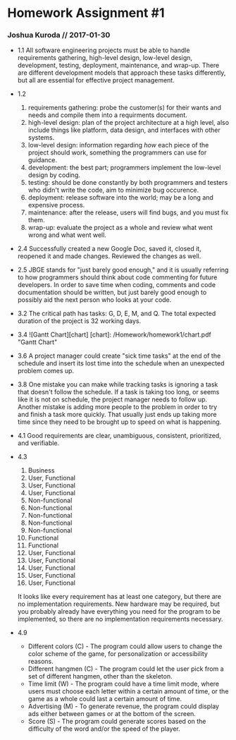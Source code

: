 # Homework Assignment #1
### Joshua Kuroda // 2017-01-30

* 1.1
  All software engineering projects must be able to handle requirements gathering, high-level design, low-level design, development, testing, deployment, maintenance, and wrap-up. There are different development models that approach these tasks differently, but all are essential for effective project management.

* 1.2
  1. requirements gathering: probe the customer(s) for their wants and needs and compile them into a requirments document.
  2. high-level design: plan of the project architecture at a high level, also include things like platform, data design, and interfaces with other systems.
  3. low-level design: information regarding _how_ each piece of the project should work, something the programmers can use for guidance.
  4. development: the best part; programmers implement the low-level design by coding.
  5. testing: should be done constantly by both programmers and testers who didn't write the code, aim to minimize bug occurence.
  6. deployment: release software into the world; may be a long and expensive process.
  7. maintenance: after the release, users will find bugs, and you must fix them.
  8. wrap-up: evaluate the project as a whole and review what went wrong and what went well.

* 2.4
  Successfully created a new Google Doc, saved it, closed it, reopened it and made changes. Reviewed the changes as well.

* 2.5
  JBGE stands for "just barely good enough," and it is usually referring to how programmers should think about code commenting for future developers. In order to save time when coding, comments and code documentation should be written, but just barely good enough to possibly aid the next person who looks at your code.

* 3.2
  The critical path has tasks: G, D, E, M, and Q. The total expected duration of the project is 32 working days.

* 3.4
  ![Gantt Chart][chart]
  [chart]: /Homework/homework1/chart.pdf "Gantt Chart"

* 3.6
  A project manager could create "sick time tasks" at the end of the schedule and insert its lost time into the schedule when an unexpected problem comes up.

* 3.8
  One mistake you can make while tracking tasks is ignoring a task that doesn't follow the schedule. If a task is taking too long, or seems like it is not on schedule, the project manager needs to follow up. Another mistake is adding more people to the problem in order to try and finish a task more quickly. That usually just ends up taking more time since they need to be brought up to speed on what is happening.

* 4.1
  Good requirements are clear, unambiguous, consistent, prioritized, and verifiable.

* 4.3
  1. Business
  2. User, Functional
  3. User, Functional
  4. User, Functional
  5. Non-functional
  6. Non-functional
  7. Non-functional
  8. Non-functional
  9. Non-functional
  10. Functional
  11. Functional
  12. User, Functional
  13. User, Functional
  14. User, Functional
  15. User, Functional
  16. User, Functional

  It looks like every requirement has at least one category, but there are no implementation requirements. New hardware may be required, but you probably already have everything you need for the program to be implemented, so there are no implementation requirements necessary.

* 4.9
  * Different colors (C) - The program could allow users to change the color scheme of the game, for personalization or accessibility reasons.
  * Different hangmen (C) - The program could let the user pick from a set of different hangmen, other than the skeleton.
  * Time limit (W) - The program could have a time limit mode, where users must choose each letter within a certain amount of time, or the game as a whole could last a certain amount of time.
  * Advertising (M) - To generate revenue, the program could display ads either between games or at the bottom of the screen.
  * Score (S) - The program could generate scores based on the difficulty of the word and/or the speed of the player.